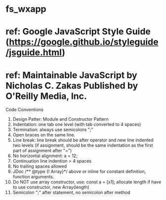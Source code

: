 # fs_wxapp
# ref: Google JavaScript Style Guide (https://google.github.io/styleguide/jsguide.html)
# ref: Maintainable JavaScript by Nicholas C. Zakas Published by O'Reilly Media, Inc.
Code Conventions

1. Design Patter: Module and Constructor Pattern
2. Indentation: one tab one level (with tab converted to 4 spaces)
3. Termination: always use semicolons ";"
4. Open braces on the same line.
5. Line break: line break should be after operator and new line indented two levels (if assignment, should be the same indentation as the first part of assignment after "=")
6. No horizontal alignment: a =   12;
7. Continuation line indention > 4 spaces
8. No trailing spaces allowed
9. JDoc /** @type {! Array<number>}*/ above or inline for constant definition, function arguments.
10. Do NOT use array constructor, use: const a = [x1]; allocate length if have to use constructor, new Array(length)
10. Semicolon ";" after statement, no semicolon after method
